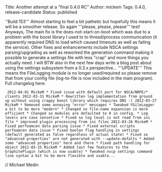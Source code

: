 Title: Another attempt at a "final 0.4.0 RC"
Author: mickem
Tags: 0.4.0, release-candidate
Status: published

''Build 153''' Almost starting to feel a bit pathetic but hopefully this
means it will be a smoother release. So again '''please, please,
please''' test! Anyways, The main fix is the does-not-start-on-boot
which was due to a problem with the boost library I used to to
thread/process communication (it apparently required DNS to load which
caused timeouts as well as failing the service). Other fixes and
enhancements include NSCA settings parsing/upgrading as well as reworked
the generation command making it possible to generate a settings file
with less "crap" and more things you actually need. I will BTW also in
the next few days write a blog post about using the settings subsystem
from a 0.3.x perspective... '''UPDATE''' This means the FileLogging
module is no longer used/required so please remove that from your config
file (log-to-file is now included in the main program). Full changelog
here:

     2012-04-01 MickeM * Fixed issue with default port for NSCA/NRPE/* clients 2012-03-31 MickeM * Rewritten log implementation from ground up without using crappy boost library which requires DNS :( 2012-03-27 MickeM * Removed some annoying "error" messages * Tweaked FGileLogger a bit to be more "modern" * Changed so file-name expansion is more efficient * Changed so modules are defaulted to 0 in config. * Log levels are case sensetive * Fixed so log level is not read from ini file * improved plugin processing from ini files 2012-03-26 MickeM * Fixed perfoamcen data parsing issue * Fixed external scripts perfoamcen data issue * Fixed boolen flag handling in settings (default generated as false regardless of actual state) * Fixed so "advanced properties" are not generated with --update-defalts * Added some "advanced properties" here and there * Fixed path handling for object 2012-03-25 MickeM * Added last few features to the GraphitePlugin (which is now usable) * Tweaked nscp settings command line syntax a bit to be more flexible and usable... 

// Michael Medin
